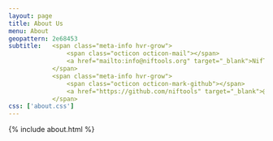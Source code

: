 ```yaml
---
layout: page
title: About Us
menu: About
geopattern: 2e68453
subtitle:   <span class="meta-info hvr-grow">
                <span class="octicon octicon-mail"></span>
                <a href="mailto:info@niftools.org" target="_blank">NifTools.org</a>
            </span>
            <span class="meta-info hvr-grow">
                <span class="octicon octicon-mark-github"></span>
                <a href="https://github.com/niftools" target="_blank">@NifTools</a>
            </span>
css: ['about.css']
---
```


{% include about.html %}
